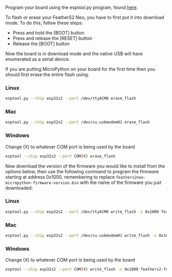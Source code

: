 Program your board using the esptool.py program, found [here](https://github.com/espressif/esptool).

To flash or erase your FeatherS2 Neo, you have to first put it into download mode.
To do this, follow these steps:

- Press and hold the [BOOT] button
- Press and release the [RESET] button
- Release the [BOOT] button

Now the board is in download mode and the native USB will have enumerated as a serial device. 

If you are putting MicroPython on your board for the first time then you should
first erase the entire flash using:

### Linux
```bash
esptool.py --chip esp32s2 --port /dev/ttyACM0 erase_flash
```

### Mac
```bash
esptool.py --chip esp32s2 --port /dev/cu.usbmodem01 erase_flash
```

### Windows
Change (X) to whatever COM port is being used by the board
```bash
esptool --chip esp32s2 --port COM(X) erase_flash
```

Now download the version of the firmware you would like to install from the options below, then use the following command to program the firmware starting at address 0x1000, remembering to replace `feathers2neo-micropython-firmware-version.bin` with the name of the firmware you just downloaded: 

### Linux
```bash
esptool.py --chip esp32s2 --port /dev/ttyACM0 write_flash -z 0x1000 feathers2neo-micropython-firmware-version.bin
```

### Mac
```bash
esptool.py --chip esp32s2 --port /dev/cu.usbmodem01 write_flash -z 0x1000 feathers2neo-micropython-firmware-version.bin
```

### Windows
Change (X) to whatever COM port is being used by the board
```bash
esptool --chip esp32s2 --port COM(X) write_flash -z 0x1000 feathers2-feathers2neo-firmware-version.bin
```
